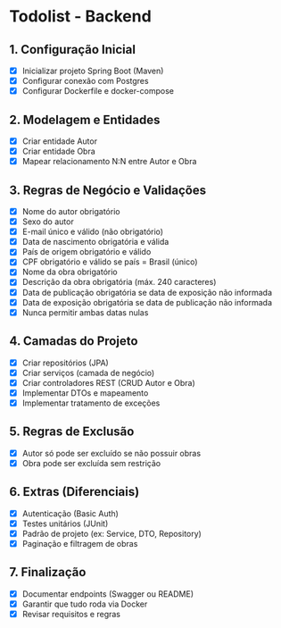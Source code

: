 # Todolist - Backend

## 1. Configuração Inicial
- [X] Inicializar projeto Spring Boot (Maven)
- [X] Configurar conexão com Postgres
- [X] Configurar Dockerfile e docker-compose

## 2. Modelagem e Entidades
- [X] Criar entidade Autor
- [X] Criar entidade Obra
- [X] Mapear relacionamento N:N entre Autor e Obra

## 3. Regras de Negócio e Validações
- [X] Nome do autor obrigatório
- [X] Sexo do autor
- [X] E-mail único e válido (não obrigatório)
- [X] Data de nascimento obrigatória e válida
- [X] País de origem obrigatório e válido
- [X] CPF obrigatório e válido se país = Brasil (único)
- [X] Nome da obra obrigatório
- [X] Descrição da obra obrigatória (máx. 240 caracteres)
- [X] Data de publicação obrigatória se data de exposição não informada
- [X] Data de exposição obrigatória se data de publicação não informada
- [X] Nunca permitir ambas datas nulas

## 4. Camadas do Projeto
- [X] Criar repositórios (JPA)
- [X] Criar serviços (camada de negócio)
- [X] Criar controladores REST (CRUD Autor e Obra)
- [X] Implementar DTOs e mapeamento
- [X] Implementar tratamento de exceções

## 5. Regras de Exclusão
- [X] Autor só pode ser excluído se não possuir obras
- [X] Obra pode ser excluída sem restrição

## 6. Extras (Diferenciais)
- [X] Autenticação (Basic Auth)
- [X] Testes unitários (JUnit)
- [X] Padrão de projeto (ex: Service, DTO, Repository)
- [X] Paginação e filtragem de obras

## 7. Finalização
- [X] Documentar endpoints (Swagger ou README)
- [X] Garantir que tudo roda via Docker
- [X] Revisar requisitos e regras 